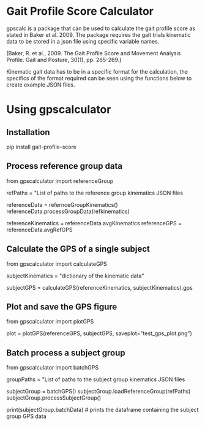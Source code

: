 # Gait Profile Score Calculator

gpscalc is a package that can be used to calculate the gait profile score as stated in Baker et al. 2009. The package requires the gait trials kinematic data to be stored in a json file using specific variable names.

(Baker, R. et al., 2009. The Gait Profile Score and Movement Analysis Profile. Gait and Posture, 30(1), pp. 265-269.)

Kinematic gait data has to be in a specific format for the calculation, the specifics of the format required can be seen using the functions below to create example JSON files. 

# Using gpscalculator

## Installation

pip install gait-profile-score


## Process reference group data
from gpscalculator import referenceGroup

refPaths = "List of paths to the reference group kinematics JSON files

referenceData = refernceGroupKinematics()
referenceData.processGroupData(refkinematics)

referenceKinematics = referenceData.avgKinematics
referenceGPS = referenceData.avgRefGPS

## Calculate the GPS of a single subject
from gpscalculator import calculateGPS

subjectKinematics = "dictionary of the kinematic data"

subjectGPS = calculateGPS(referenceKinematics, subjectKinematics).gps

## Plot and save the GPS figure

from gpscalculator import plotGPS

plot = plotGPS(referenceGPS, subjectGPS, saveplot="test_gps_plot.png") 


## Batch process a subject group

from gpscalculator import batchGPS

groupPaths = "List of paths to the subject group kinematics JSON files

subjectGroup = batchGPS()
subjectGroup.loadReferenceGroup(refPaths)
subjectGroup.processSubjectGroup()

print(subjectGroup.batchData) # prints the dataframe containing the subject group GPS data
